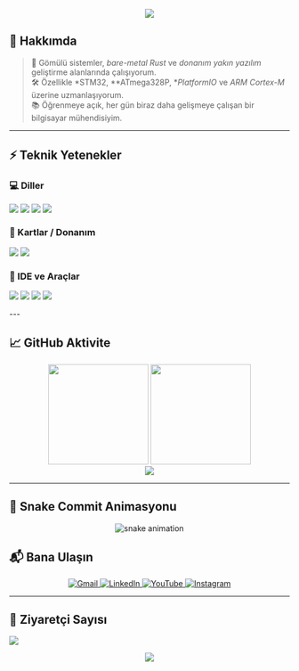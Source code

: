 <!-- PROFİL BANNER -->
<p align="center">
  <img src="https://capsule-render.vercel.app/api?type=waving&color=0:FF6B6B,100:4ECDC4&height=200&section=header&text=Merhaba%20Ben%20Halil%20%C3%87ak%C4%B1c%C4%B1&fontSize=40&fontColor=F8F8FF&fontAlignY=35&animation=twinkling" />
</p>

## 🧠 Hakkımda

> 🎯 Gömülü sistemler, *bare-metal Rust* ve *donanım yakın yazılım* geliştirme alanlarında çalışıyorum.  
> 🛠 Özellikle *STM32, **ATmega328P, **PlatformIO* ve *ARM Cortex-M* üzerine uzmanlaşıyorum.  
> 📚 Öğrenmeye açık, her gün biraz daha gelişmeye çalışan bir bilgisayar mühendisiyim.

---



## ⚡ Teknik Yetenekler

### 💻 Diller
<p>
  <img src="https://img.shields.io/badge/C-00599C?style=for-the-badge&logo=c&logoColor=white"/>
  <img src="https://img.shields.io/badge/C++-00599C?style=for-the-badge&logo=c%2B%2B&logoColor=white"/>
  <img src="https://img.shields.io/badge/Rust-000000?style=for-the-badge&logo=rust&logoColor=white"/>
  <img src="https://img.shields.io/badge/Java-007396?style=for-the-badge&logo=java&logoColor=white"/>
</p>

### 🔩 Kartlar / Donanım
<p>
  <img src="https://img.shields.io/badge/STM32-03234B?style=for-the-badge&logo=stmicroelectronics&logoColor=white"/>
  <img src="https://img.shields.io/badge/ATmega328P-000000?style=for-the-badge&logo=atmel&logoColor=white"/>
</p>

### 🧰 IDE ve Araçlar
<p>
  <img src="https://img.shields.io/badge/PlatformIO-000000?style=for-the-badge&logo=platformio&logoColor=white"/>
  <img src="https://img.shields.io/badge/VSCode-007ACC?style=for-the-badge&logo=visual-studio-code&logoColor=white"/>
  <img src="https://img.shields.io/badge/CLion-000000?style=for-the-badge&logo=jetbrains&logoColor=white"/>
  <img src="https://img.shields.io/badge/STM32CubeIDE-0A112D?style=for-the-badge&logo=stmicroelectronics&logoColor=white"/>
</p>
---

## 📈 GitHub Aktivite

<div align="center">
  <img src="https://github-readme-stats.vercel.app/api?username=hllckc&show_icons=true&theme=tokyonight&hide_border=true&border_radius=20" height="180px"/>
  <img src="https://github-readme-stats.vercel.app/api/top-langs/?username=hllckc&layout=compact&theme=tokyonight&hide_border=true&border_radius=20" height="180px"/>
</div>

<div align="center">
  <img src="https://streak-stats.demolab.com?user=hllckc&theme=tokyonight&hide_border=true&border_radius=20&date_format=j%20M%5B%20Y%5D" />
</div>

---

## 🐍 Snake Commit Animasyonu
<p align="center">
  <img src="https://hllckc.github.io/hllckc/github-contribution-grid-snake.svg" alt="snake animation" />
</p>



## 📬 Bana Ulaşın

<p align="center">
  <a href="mailto:halilcakici001@gmail.com" target="_blank">
    <img src="https://img.shields.io/badge/Gmail-D14836?style=for-the-badge&logo=gmail&logoColor=white" alt="Gmail">
  </a>
  <a href="https://www.linkedin.com/in/hllckc" target="_blank">
    <img src="https://img.shields.io/badge/LinkedIn-0A66C2?style=for-the-badge&logo=linkedin&logoColor=white" alt="LinkedIn">
  </a>
  <a href="https://www.youtube.com/@Rusthane" target="_blank">
    <img src="https://img.shields.io/badge/YouTube-FF0000?style=for-the-badge&logo=youtube&logoColor=white" alt="YouTube">
  </a>
  <a href="https://www.instagram.com/halil__ckc__h/" target="_blank">
    <img src="https://img.shields.io/badge/Instagram-E4405F?style=for-the-badge&logo=instagram&logoColor=white" alt="Instagram">
  </a>
</p>
</p>

---

## 👀 Ziyaretçi Sayısı

<p align="left">
  <img src="https://visitor-badge.laobi.icu/badge?page_id=hllckc.hllckc" />
</p>

<p align="center">
  <img src="https://capsule-render.vercel.app/api?type=waving&color=0:4ECDC4,100:FF6B6B&height=150&section=footer"/>
</p>


